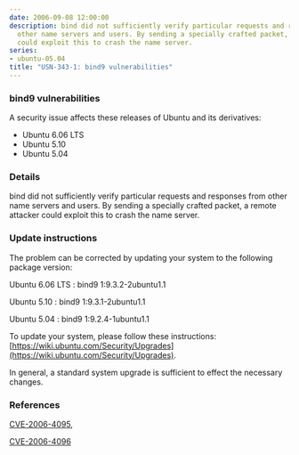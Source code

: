 ```yaml
---
date: 2006-09-08 12:00:00
description: bind did not sufficiently verify particular requests and responses from
  other name servers and users. By sending a specially crafted packet, a remote attacker
  could exploit this to crash the name server.
series:
- ubuntu-05.04
title: "USN-343-1: bind9 vulnerabilities"
---
```


### bind9 vulnerabilities

A security issue affects these releases of Ubuntu and its derivatives:

* Ubuntu 6.06 LTS
* Ubuntu 5.10
* Ubuntu 5.04

### Details

bind did not sufficiently verify particular requests and responses from other name servers and users. By sending a specially crafted packet, a remote attacker could exploit this to crash the name server.

### Update instructions

The problem can be corrected by updating your system to the following package version:

Ubuntu 6.06 LTS
 : bind9 <span>1:9.3.2-2ubuntu1.1</span>

Ubuntu 5.10
 : bind9 <span>1:9.3.1-2ubuntu1.1</span>

Ubuntu 5.04
 : bind9 <span>1:9.2.4-1ubuntu1.1</span>

To update your system, please follow these instructions: [https://wiki.ubuntu.com/Security/Upgrades](https://wiki.ubuntu.com/Security/Upgrades).

In general, a standard system upgrade is sufficient to effect the necessary changes.

### References

 [CVE-2006-4095](http://people.ubuntu.com/~ubuntu-security/cve/CVE-2006-4095), 

 [CVE-2006-4096](http://people.ubuntu.com/~ubuntu-security/cve/CVE-2006-4096)
